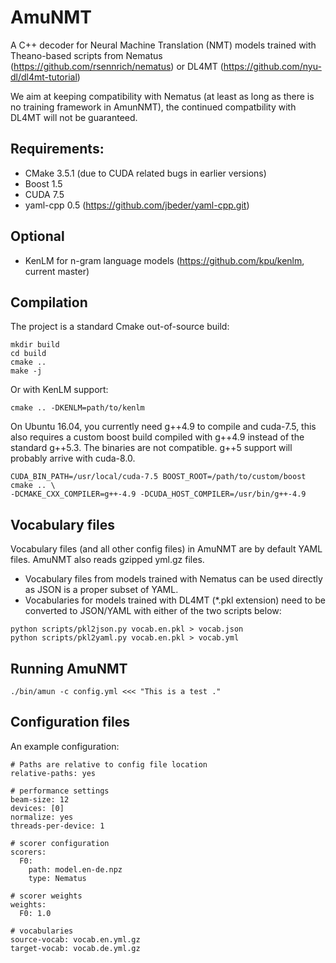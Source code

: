 
# AmuNMT

A C++ decoder for Neural Machine Translation (NMT) models trained with Theano-based scripts from 
Nematus (https://github.com/rsennrich/nematus) or DL4MT (https://github.com/nyu-dl/dl4mt-tutorial)

We aim at keeping compatibility with Nematus (at least as long as there is no training framework in AmunNMT), the continued compatbility with DL4MT will not be guaranteed. 

## Requirements:
 * CMake 3.5.1 (due to CUDA related bugs in earlier versions)
 * Boost 1.5
 * CUDA 7.5
 * yaml-cpp 0.5 (https://github.com/jbeder/yaml-cpp.git)

## Optional
 * KenLM for n-gram language models (https://github.com/kpu/kenlm, current master)

## Compilation
The project is a standard Cmake out-of-source build:

    mkdir build
    cd build
    cmake ..
    make -j

Or with KenLM support:

    cmake .. -DKENLM=path/to/kenlm


On Ubuntu 16.04, you currently need g++4.9 to compile and cuda-7.5, this also requires a custom boost build compiled with g++4.9 instead of the standard g++5.3. The binaries are not compatible. g++5 support will probably arrive with cuda-8.0.

    CUDA_BIN_PATH=/usr/local/cuda-7.5 BOOST_ROOT=/path/to/custom/boost cmake .. \
    -DCMAKE_CXX_COMPILER=g++-4.9 -DCUDA_HOST_COMPILER=/usr/bin/g++-4.9

## Vocabulary files
Vocabulary files (and all other config files) in AmuNMT are by default YAML files. AmuNMT also reads gzipped yml.gz files. 

* Vocabulary files from models trained with Nematus can be used directly as JSON is a proper subset of YAML.
* Vocabularies for models trained with DL4MT (*.pkl extension) need to be converted to JSON/YAML with either of the two scripts below:
```    
python scripts/pkl2json.py vocab.en.pkl > vocab.json
python scripts/pkl2yaml.py vocab.en.pkl > vocab.yml
``` 

## Running AmuNMT

    ./bin/amun -c config.yml <<< "This is a test ."

## Configuration files

An example configuration:

    # Paths are relative to config file location
    relative-paths: yes

    # performance settings
    beam-size: 12
    devices: [0]
    normalize: yes
    threads-per-device: 1
    
    # scorer configuration
    scorers: 
      F0:
        path: model.en-de.npz 
        type: Nematus

    # scorer weights
    weights: 
      F0: 1.0
  
    # vocabularies
    source-vocab: vocab.en.yml.gz
    target-vocab: vocab.de.yml.gz
    
